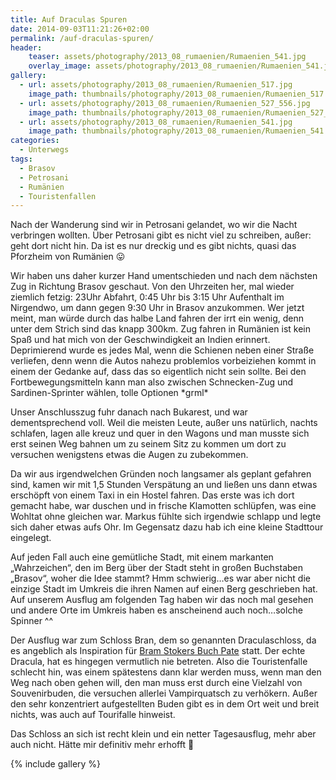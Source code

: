 ```yaml
---
title: Auf Draculas Spuren
date: 2014-09-03T11:21:26+02:00
permalink: /auf-draculas-spuren/
header:
    teaser: assets/photography/2013_08_rumaenien/Rumaenien_541.jpg
    overlay_image: assets/photography/2013_08_rumaenien/Rumaenien_541.jpg
gallery:
  - url: assets/photography/2013_08_rumaenien/Rumaenien_517.jpg
    image_path: thumbnails/photography/2013_08_rumaenien/Rumaenien_517.jpg
  - url: assets/photography/2013_08_rumaenien/Rumaenien_527_556.jpg
    image_path: thumbnails/photography/2013_08_rumaenien/Rumaenien_527_556.jpg
  - url: assets/photography/2013_08_rumaenien/Rumaenien_541.jpg
    image_path: thumbnails/photography/2013_08_rumaenien/Rumaenien_541.jpg
categories:
  - Unterwegs
tags:
  - Brasov
  - Petrosani
  - Rumänien
  - Touristenfallen
---
```


Nach der Wanderung sind wir in Petrosani gelandet, wo wir die Nacht verbringen wollten. 
Über Petrosani gibt es nicht viel zu schreiben, außer: geht dort nicht hin. Da ist es nur dreckig und es gibt nichts, quasi das Pforzheim von Rumänien 😛

Wir haben uns daher kurzer Hand umentschieden und nach dem nächsten Zug in Richtung Brasov geschaut. 
Von den Uhrzeiten her, mal wieder ziemlich fetzig: 23Uhr Abfahrt, 0:45 Uhr bis 3:15 Uhr Aufenthalt im Nirgendwo, 
um dann gegen 9:30 Uhr in Brasov anzukommen. Wer jetzt meint, man würde durch das halbe Land fahren der irrt ein wenig, 
denn unter dem Strich sind das knapp 300km. Zug fahren in Rumänien ist kein Spaß und hat mich von der Geschwindigkeit an Indien erinnert. 
Deprimierend wurde es jedes Mal, wenn die Schienen neben einer Straße verliefen, 
denn wenn die Autos nahezu problemlos vorbeiziehen kommt in einem der Gedanke auf, dass das so eigentlich nicht sein sollte. 
Bei den Fortbewegungsmitteln kann man also zwischen Schnecken-Zug und Sardinen-Sprinter wählen, tolle Optionen \*grml\*

Unser Anschlusszug fuhr danach nach Bukarest, und war dementsprechend voll. Weil die meisten Leute, außer uns natürlich, 
nachts schlafen, lagen alle kreuz und quer in den Wagons und man musste sich erst seinen Weg bahnen um zu seinem Sitz zu kommen 
um dort zu versuchen wenigstens etwas die Augen zu zubekommen.

Da wir aus irgendwelchen Gründen noch langsamer als geplant gefahren sind, kamen wir mit 1,5 Stunden Verspätung an 
und ließen uns dann etwas erschöpft von einem Taxi in ein Hostel fahren. Das erste was ich dort gemacht habe, 
war duschen und in frische Klamotten schlüpfen, was eine Wohltat ohne gleichen war. Markus fühlte sich irgendwie schlapp 
und legte sich daher etwas aufs Ohr. Im Gegensatz dazu hab ich eine kleine Stadttour eingelegt.

Auf jeden Fall auch eine gemütliche Stadt, mit einem markanten „Wahrzeichen“, den im Berg über der Stadt steht in großen Buchstaben „Brasov“, 
woher die Idee stammt? Hmm schwierig…es war aber nicht die einzige Stadt im Umkreis die ihren Namen auf einen Berg geschrieben hat. 
Auf unserem Ausflug am folgenden Tag haben wir das noch mal gesehen und andere Orte im Umkreis haben es anscheinend auch noch…solche Spinner ^^

Der Ausflug war zum Schloss Bran, dem so genannten Draculaschloss, 
da es angeblich als Inspiration für [Bram Stokers Buch Pate](http://de.wikipedia.org/wiki/Bram_Stoker) statt. 
Der echte Dracula, hat es hingegen vermutlich nie betreten. Also die Touristenfalle schlecht hin, was einem spätestens dann klar werden muss, 
wenn man den Weg nach oben gehen will, den man muss erst durch eine Vielzahl von Souvenirbuden, 
die versuchen allerlei Vampirquatsch zu verhökern. Außer den sehr konzentriert aufgestellten Buden gibt es in dem Ort weit und breit nichts, 
was auch auf Tourifalle hinweist.

Das Schloss an sich ist recht klein und ein netter Tagesausflug, mehr aber auch nicht. Hätte mir definitiv mehr erhofft 🙁

{% include gallery %}